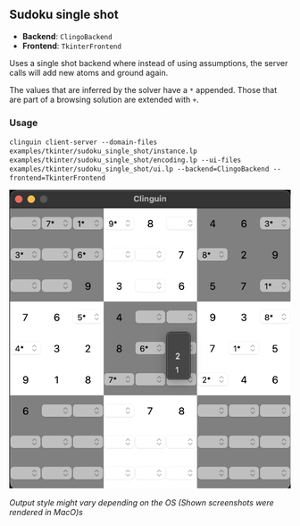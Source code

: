 ## Sudoku single shot

- **Backend**:   `ClingoBackend`
- **Frontend**:   `TkinterFrontend`

Uses a single shot backend where instead of using assumptions, the server calls will add new atoms and ground again.

The values that are inferred by the solver have a `*` appended.
Those that are part of a browsing solution are extended with `+`.

### Usage

```
clinguin client-server --domain-files examples/tkinter/sudoku_single_shot/instance.lp examples/tkinter/sudoku_single_shot/encoding.lp --ui-files examples/tkinter/sudoku_single_shot/ui.lp --backend=ClingoBackend --frontend=TkinterFrontend
```

![](out.png)


*Output style might vary depending on the OS (Shown screenshots were rendered in MacO)s*
